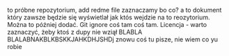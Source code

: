 to próbne repozytorium, add redme file zaznaczamy bo co? a to dokument który zawsze będzie się wyświetlał  jak któs wejdzie na to reozytorium. Można to później dodać. Git ignore coś tam coś tam. Licencja - warto zaznaczyć, żeby ktoś z dupy nie wziął BLABLA BLALABNAKBLKBSKKJAHKDHJSHDj
znowu coś tu pisze, nie wiem co yu robie 
